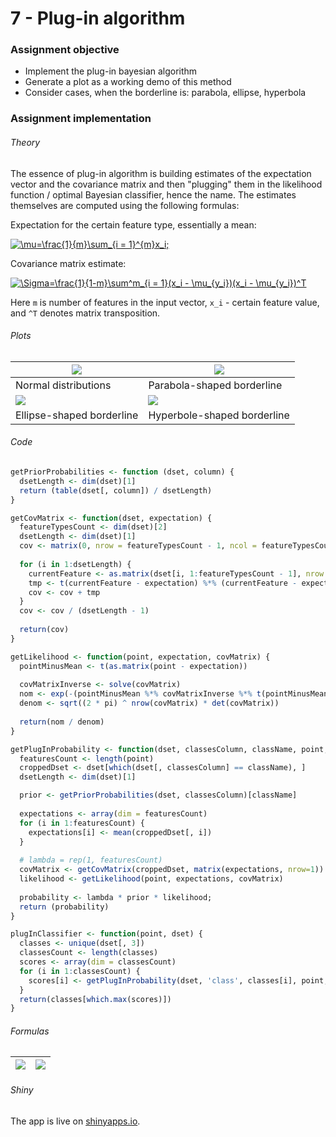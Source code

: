# 7 - Plug-in algorithm
### Assignment objective
- Implement the plug-in bayesian algorithm
- Generate a plot as a working demo of this method
- Consider cases, when the borderline is: parabola, ellipse, hyperbola

### Assignment implementation
###### Theory
The essence of plug-in algorithm is building estimates of the expectation vector and the covariance matrix and then "plugging" them in the likelihood function / optimal Bayesian classifier, hence the name. The estimates themselves are computed using the following formulas:

Expectation for the certain feature type, essentially a mean:

<a href="https://www.codecogs.com/eqnedit.php?latex=\mu=\frac{1}{m}\sum_{i&space;=&space;1}^{m}x_i;" target="_blank"><img src="https://latex.codecogs.com/gif.latex?\mu=\frac{1}{m}\sum_{i&space;=&space;1}^{m}x_i;" title="\mu=\frac{1}{m}\sum_{i = 1}^{m}x_i;" /></a>

Covariance matrix estimate:

<a href="https://www.codecogs.com/eqnedit.php?latex=\Sigma=\frac{1}{1-m}\sum^m_{i&space;=&space;1}(x_i&space;-&space;\mu_{y_i})(x_i&space;-&space;\mu_{y_i})^T" target="_blank"><img src="https://latex.codecogs.com/gif.latex?\Sigma=\frac{1}{1-m}\sum^m_{i&space;=&space;1}(x_i&space;-&space;\mu_{y_i})(x_i&space;-&space;\mu_{y_i})^T" title="\Sigma=\frac{1}{1-m}\sum^m_{i = 1}(x_i - \mu_{y_i})(x_i - \mu_{y_i})^T" /></a>

Here `m` is number of features in the input vector, `x_i` - certain feature value, and `^T` denotes matrix transposition.

###### Plots
| ![](https://i.imgur.com/QMgBm8t.png) | ![](https://i.imgur.com/tGkUcXv.png) |
| - | - |
| Normal distributions | Parabola-shaped borderline |
| ![](https://i.imgur.com/tk8cceE.png) | ![](https://i.imgur.com/PCQwiqv.png) |
| Ellipse-shaped borderline | Hyperbole-shaped borderline |

###### Code
```R
getPriorProbabilities <- function (dset, column) {
  dsetLength <- dim(dset)[1]
  return (table(dset[, column]) / dsetLength)
}

getCovMatrix <- function(dset, expectation) {
  featureTypesCount <- dim(dset)[2]
  dsetLength <- dim(dset)[1]
  cov <- matrix(0, nrow = featureTypesCount - 1, ncol = featureTypesCount - 1)
  
  for (i in 1:dsetLength) {
    currentFeature <- as.matrix(dset[i, 1:featureTypesCount - 1], nrow = 1)
    tmp <- t(currentFeature - expectation) %*% (currentFeature - expectation)
    cov <- cov + tmp
  }
  cov <- cov / (dsetLength - 1)
  
  return(cov)
}

getLikelihood <- function(point, expectation, covMatrix) {
  pointMinusMean <- t(as.matrix(point - expectation))
  
  covMatrixInverse <- solve(covMatrix)
  nom <- exp(-(pointMinusMean %*% covMatrixInverse %*% t(pointMinusMean)) / 2)
  denom <- sqrt((2 * pi) ^ nrow(covMatrix) * det(covMatrix))
  
  return(nom / denom)
}

getPlugInProbability <- function(dset, classesColumn, className, point, lambda) {
  featuresCount <- length(point)
  croppedDset <- dset[which(dset[, classesColumn] == className), ]
  dsetLength <- dim(dset)[1]

  prior <- getPriorProbabilities(dset, classesColumn)[className]
  
  expectations <- array(dim = featuresCount)
  for (i in 1:featuresCount) {
    expectations[i] <- mean(croppedDset[, i])
  }
  
  # lambda = rep(1, featuresCount)
  covMatrix <- getCovMatrix(croppedDset, matrix(expectations, nrow=1))
  likelihood <- getLikelihood(point, expectations, covMatrix)
  
  probability <- lambda * prior * likelihood;
  return (probability)
}

plugInClassifier <- function(point, dset) {
  classes <- unique(dset[, 3])
  classesCount <- length(classes)
  scores <- array(dim = classesCount)
  for (i in 1:classesCount) {
    scores[i] <- getPlugInProbability(dset, 'class', classes[i], point, lambdas[i])
  }
  return(classes[which.max(scores)])
}
```

###### Formulas
| ![](https://i.imgur.com/UymOiIg.jpg) | ![](https://i.imgur.com/4kBCCdj.jpg) |
| - | - |

###### Shiny
The app is live on <a href="https://stre1ok.shinyapps.io/plug-in/">shinyapps.io</a>.